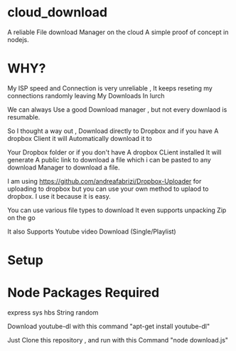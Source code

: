 cloud_download
==============

A reliable File download Manager on the cloud 
A simple proof of concept in nodejs.





WHY?
====
My ISP speed and Connection is very unreliable , It keeps reseting my connections randomly leaving My Downloads In lurch

We can always Use a good Download manager , but not every downlaod is resumable.

So I thought a way out , Download directly to Dropbox and if you have A dropbox Client it will Automatically download it to 

Your Dropbox folder or if you don't have A dropbox CLient installed It will generate A public link to download a file which i
can be pasted to any download Manager to download a file.

I am using https://github.com/andreafabrizi/Dropbox-Uploader for uploading to dropbox but you can use your own method to uplaod 
to dropbox.
I use it because it is easy.

You can use various file types to download 
It even supports unpacking Zip on the go

It also Supports Youtube video Download (Single/Playlist)  


Setup
======

Node Packages Required
======================
express
sys
hbs
String
random


Download youtube-dl with this command "apt-get install youtube-dl"

Just Clone this repository , and run with this Command "node download.js"


